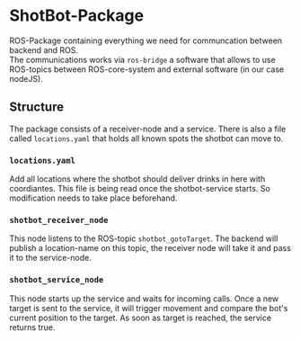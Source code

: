 # ShotBot-Package

ROS-Package containing everything we need for communcation between backend and ROS.  
The communications works via `ros-bridge` a software that allows to use ROS-topics between ROS-core-system and external software (in our case nodeJS).

## Structure
The package consists of a receiver-node and a service. There is also a file called `locations.yaml` that holds all known spots the shotbot can move to.

### `locations.yaml`
Add all locations where the shotbot should deliver drinks in here with coordiantes. This file is being read once the shotbot-service starts. So modification needs to take place beforehand.

### `shotbot_receiver_node`
This node listens to the ROS-topic `shotbot_gotoTarget`. The backend will publish a location-name on this topic, the receiver node will take it and pass it to the service-node.

### `shotbot_service_node`
This node starts up the service and waits for incoming calls.
Once a new target is sent to the service, it will trigger movement and compare the bot's current position to the target. As soon as target is reached, the service returns true.